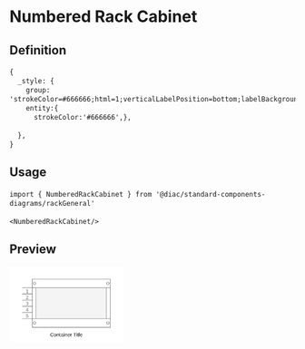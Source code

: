 # Numbered Rack Cabinet

## Definition

```
{
  _style: {
    group: 'strokeColor=#666666;html=1;verticalLabelPosition=bottom;labelBackgroundColor=#ffffff;verticalAlign=top;outlineConnect=0;shadow=0;dashed=0;shape=mxgraph.rackGeneral.rackCabinet3;fillColor2=#f4f4f4;container=1;collapsible=0;childLayout=rack;allowGaps=1;marginLeft=33;marginRight=9;marginTop=21;marginBottom=22;textColor=#666666;numDisp=ascend;',
    entity:{
      strokeColor:'#666666',},
    
  },
}
```

## Usage

```
import { NumberedRackCabinet } from '@diac/standard-components-diagrams/rackGeneral'

<NumberedRackCabinet/>
```

## Preview

<img src="./numbered-rack-cabinet.png" width="200"/>
